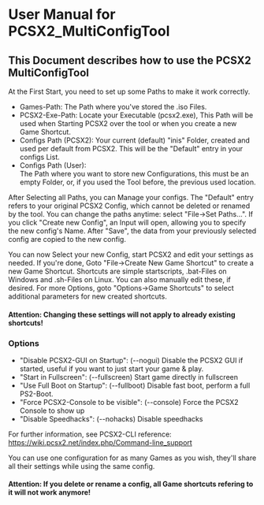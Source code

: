 # User Manual for PCSX2_MultiConfigTool

## This Document describes how to use the PCSX2 MultiConfigTool

At the First Start, you need to set up some Paths to make it work correctly.
- Games-Path: 
  The Path where you've stored the .iso Files.
- PCSX2-Exe-Path: 
  Locate your Executable (pcsx2.exe), This Path will be used when Starting PCSX2 over the tool or when you create a new Game Shortcut.
- Configs Path (PCSX2):
  Your current (default) "inis" Folder, created and used per default from PCSX2. This will be the "Default" entry in your configs List.
- Configs Path (User):  
  The Path where you want to store new Configurations, this must be an empty Folder, or, if you used the Tool before, the previous used location.
  
After Selecting all Paths, you can Manage your configs. The "Default" entry refers to your original PCSX2 Config, which cannot be deleted or renamed by the tool. You can change the paths anytime: select "File->Set Paths...".
If you click "Create new Config", an Input will open, allowing you to specify the new config's Name. 
After "Save", the data from your previously selected config are copied to the new config.

You can now Select your new Config, start PCSX2 and edit your settings as needed. If you're done, Goto "File->Create New Game Shortcut" to create a new Game Shortcut. Shortcuts are simple startscripts, .bat-Files on Windows and .sh-Files on Linux. You can also manually edit these, if desired.
For more Options, goto "Options->Game Shortcuts" to select additional parameters for new created shortcuts.
#### Attention: Changing these settings will not apply to already existing shortcuts!

### Options
- "Disable PCSX2-GUI on Startup": (--nogui) Disable the PCSX2 GUI if started, useful if you want to just start your game & play.
- "Start in Fullscreen": (--fullscreen) Start game directly in fullscreen
- "Use Full Boot on Startup": (--fullboot) Disable fast boot, perform a full PS2-Boot.
- "Force PCSX2-Console to be visible": (--console) Force the PCSX2 Console to show up
- "Disable Speedhacks": (--nohacks) Disable speedhacks

For further information, see PCSX2-CLI reference: https://wiki.pcsx2.net/index.php/Command-line_support


You can use one configuration for as many Games as you wish, they'll share all their settings while using the same config.
#### Attention: If you delete or rename a config, all Game shortcuts refering to it will not work anymore!
